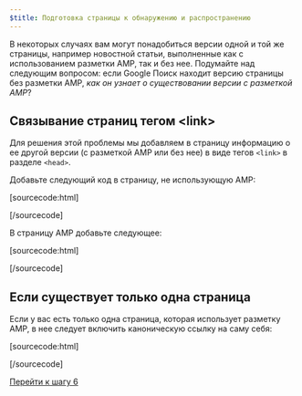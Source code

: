 ```yaml
---
$title: Подготовка страницы к обнаружению и распространению
---
```


В некоторых случаях вам могут понадобиться версии одной и той же страницы, например новостной статьи, выполненные как с использованием разметки AMP, так и без нее. Подумайте над следующим вопросом: если Google Поиск находит версию страницы без разметки AMP, *как он узнает о существовании версии с разметкой AMP*?

## Связывание страниц тегом &lt;link>

Для решения этой проблемы мы добавляем в страницу информацию о ее другой версии (с разметкой AMP или без нее) в виде тегов `<link>` в разделе `<head>`.

Добавьте следующий код в страницу, не использующую AMP:

[sourcecode:html]
<link rel="amphtml" href="https://www.example.com/url/to/amp/document.html">
[/sourcecode]

В страницу AMP добавьте следующее:

[sourcecode:html]
<link rel="canonical" href="https://www.example.com/url/to/full/document.html">
[/sourcecode]

## Если существует только одна страница

Если у вас есть только одна страница, которая использует разметку AMP, в нее следует включить каноническую ссылку на саму себя:

[sourcecode:html]
<link rel="canonical" href="https://www.example.com/url/to/amp/document.html">
[/sourcecode]

<a class="go-button button" href="/ru/docs/get_started/create/publish.html">Перейти к шагу 6</a>

